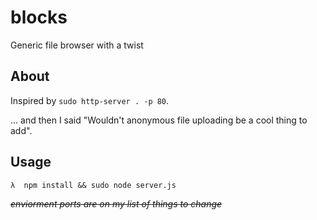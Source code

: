 # blocks
Generic file browser with a twist

## About

Inspired by `sudo http-server . -p 80`.

... and then I said "Wouldn't anonymous file uploading be a cool thing to add".


## Usage

`λ  npm install && sudo node server.js`

~~*enviorment ports are on my list of things to change*~~
